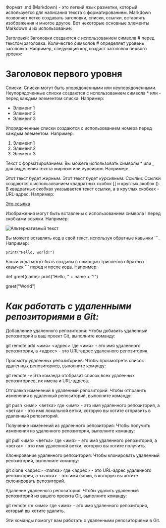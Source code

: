Формат .md (Markdown) - это легкий язык разметки, который используется для написания текста с форматированием. Markdown позволяет легко создавать заголовки, списки, ссылки, вставлять изображения и многое другое. Вот некоторые основные элементы Markdown и их использование:

Заголовки:
Заголовки создаются с использованием символа # перед текстом заголовка. Количество символов # определяет уровень заголовка. Например, следующий код создаст заголовок первого уровня:


# Заголовок первого уровня

Списки:
Списки могут быть упорядоченными или неупорядоченными. Неупорядоченные списки создаются с использованием символа * или - перед каждым элементом списка. Например:


- Элемент 1
- Элемент 2
- Элемент 3

Упорядоченные списки создаются с использованием номера перед каждым элементом. Например:


1. Элемент 1
2. Элемент 2
3. Элемент 3

Текст с форматированием:
Вы можете использовать символы * или _ для выделения текста жирным или курсивом. Например:

 
Этот текст будет *жирным*.
Этот текст будет _курсивным_.
Ссылки:
Ссылки создаются с использованием квадратных скобок [] и круглых скобок (). В квадратных скобках указывается текст ссылки, а в круглых скобках - URL-адрес. Например:

 
[Это ссылка](http://example.com)


Изображения могут быть вставлены с использованием символа ! перед скобками ссылки. Например:

 
![Альтернативный текст](https://i.imgur.com/68LuVG8.jpeg)


Вы можете вставлять код в свой текст, используя обратные кавычки ```. Например:

 
`print("Hello, world!")`


Блоки кода могут быть созданы с помощью триплетов обратных кавычек ``` перед и после кода. Например:

 
def greet(name):
print("Hello, " + name + "!")

greet("World")



# *Как работать с удаленными репозиториями в Git:*

Добавление удаленного репозитория:
Чтобы добавить удаленный репозиторий в ваш проект Git, выполните команду:

git remote add <имя> <адрес>
где <имя> - это имя удаленного репозитория, а <адрес> - это URL-адрес удаленного репозитория.

Просмотр удаленных репозиториев:
Чтобы просмотреть список удаленных репозиториев, выполните команду:

git remote -v
Эта команда отобразит список всех удаленных репозиториев, их имена и URL-адреса.

Отправка изменений в удаленный репозиторий:
Чтобы отправить изменения в удаленный репозиторий, выполните команду:

git push <имя> <ветка>
где <имя> - это имя удаленного репозитория, а <ветка> - это имя локальной ветки, которую вы хотите отправить в удаленный репозиторий.

Получение изменений из удаленного репозитория:
Чтобы получить изменения из удаленного репозитория, выполните команду:

git pull <имя> <ветка>
где <имя> - это имя удаленного репозитория, а <ветка> - это имя удаленной ветки, которую вы хотите получить.

Клонирование удаленного репозитория:
Чтобы клонировать удаленный репозиторий, выполните команду:

git clone <адрес> <папка>
где <адрес> - это URL-адрес удаленного репозитория, а <папка> - это имя папки, в которую вы хотите склонировать репозиторий.

Удаление удаленного репозитория:
Чтобы удалить удаленный репозиторий из вашего проекта Git, выполните команду:

git remote rm <имя>
где <имя> - это имя удаленного репозитория, который вы хотите удалить.

Эти команды помогут вам работать с удаленными репозиториями в Git.

